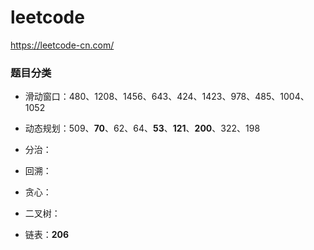 # leetcode
https://leetcode-cn.com/

### 题目分类
- 滑动窗口：480、1208、1456、643、424、1423、978、485、1004、1052
- 动态规划：509、**70**、62、64、**53**、**121**、**200**、322、198
- 分治：
- 回溯：
- 贪心：


- 二叉树：
- 链表：**206**